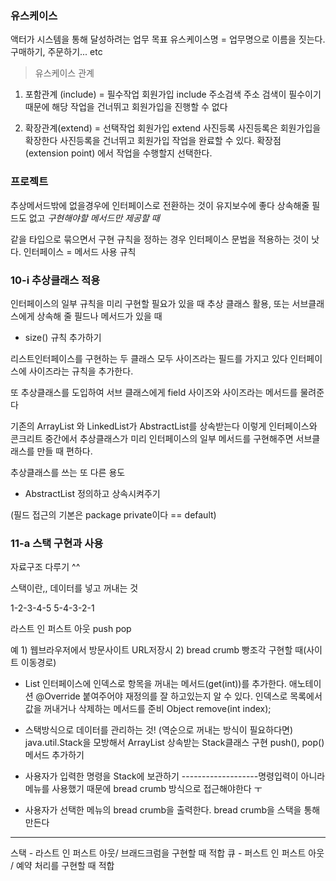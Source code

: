 ### 유스케이스

액터가 시스템을 통해 달성하려는 업무 목표
유스케이스명 = 업무명으로 이름을 짓는다. 구매하기, 주문하기... etc

> 유스케이스 관계

1. 포함관계 (include) = 필수작업
회원가입 include 주소검색
주소 검색이 필수이기 때문에 해당 작업을 건너뛰고 회원가입을 진행할 수 없다

2. 확장관계(extend) = 선택작업
회원가입 extend 사진등록
사진등록은 회원가입을 확장한다
사진등록을 건너뛰고 회원가입 작업을 완료할 수 있다.
확장점 (extension point) 에서 작업을 수행할지 선택한다.

### 프로젝트

추상메서드밖에 없을경우에 인터페이스로 전환하는 것이 유지보수에 좋다
상속해줄 필드도 없고 *구현해야할 메서드만 제공할 때* 

같을 타입으로 묶으면서 구현 규칙을 정하는 경우 인터페이스 문법을 적용하는 것이 낫다.
인터페이스 = 메서드 사용 규칙

### 10-i 추상클래스 적용

인터페이스의 일부 규칙을 미리 구현할 필요가 있을 때 추상 클래스 활용,
또는 서브클래스에게 상속해 줄 필드나 메서드가 있을 때

- size() 규칙 추가하기

리스트인터페이스를 구현하는 두 클래스 모두 사이즈라는 필드를 가지고 있다
인터페이스에 사이즈라는 규칙을 추가한다.

또 추상클래스를 도입하여 서브 클래스에게 field 사이즈와 사이즈라는 메서드를 물려준다

기존의 ArrayList 와 LinkedList가 AbstractList를 상속받는다
이렇게 인터페이스와 콘크리트 중간에서 추상클래스가 미리 인터페이스의 일부 메서드를 구현해주면 서브클래스를 만들 때 편하다. 

추상클래스를 쓰는 또 다른 용도

- AbstractList 정의하고 상속시켜주기

(필드 접근의 기본은 package private이다 == default)

### 11-a 스택 구현과 사용

자료구조 다루기 ^^

스택이란,, 데이터를 넣고 꺼내는 것

1-2-3-4-5
5-4-3-2-1

라스트 인 퍼스트 아웃
push pop

예 1) 웹브라우저에서 방문사이트 URL저장시
    2) bread crumb 빵조각 구현할 때(사이트 이동경로) 

- List 인터페이스에 인덱스로 항목을 꺼내는 메서드(get(int))를 추가한다.
애노테이션 @Override 붙여주어야 재정의를 잘 하고있는지 알 수 있다.
인덱스로 목록에서 값을 꺼내거나 삭제하는 메서드를 준비
Object remove(int index);

- 스택방식으로 데이터를 관리하는 것! (역순으로 꺼내는 방식이 필요하다면) java.util.Stack을 모방해서
 ArrayList 상속받는 Stack클래스 구현
push(), pop() 메서드 추가하기


- 사용자가 입력한 명령을 Stack에 보관하기
-------------------명령입력이 아니라 메뉴를 사용했기 때문에
bread crumb 방식으로 접근해야한다 ㅜ


- 사용자가 선택한 메뉴의 bread crumb을 출력한다. bread crumb을 스택을 통해 만든다

--------------------------------------------------------------
스택 - 라스트 인 퍼스트 아웃/ 브래드크럼을 구현할 때 적합
큐 - 퍼스트 인 퍼스트 아웃 /  예약 처리를 구현할 때 적합

